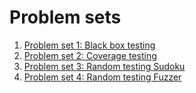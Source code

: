 # Problem sets

1. [Problem set 1: Black box testing](./Black_box%201/)
2. [Problem set 2: Coverage testing](./Coverage%201/)
3. [Problem set 3: Random testing Sudoku](./RandomTesting-Sudoku%203/)
4. [Problem set 4: Random testing Fuzzer](./RandomTesting-Fuzzer%204/)
